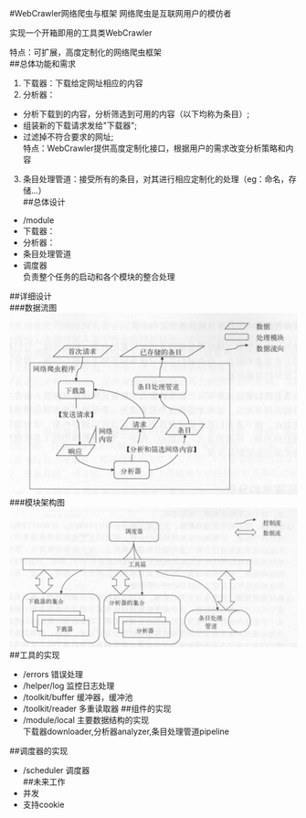 #WebCrawler网络爬虫与框架
网络爬虫是互联网用户的模仿者

实现一个开箱即用的工具类WebCrawler

特点：可扩展，高度定制化的网络爬虫框架<br/>
##总体功能和需求
1. 下载器：下载给定网址相应的内容
2. 分析器：
- 分析下载到的内容，分析筛选到可用的内容（以下均称为条目）;<br/>
- 组装新的下载请求发给"下载器";<br/>
- 过滤掉不符合要求的网址;<br/>
特点：WebCrawler提供高度定制化接口，根据用户的需求改变分析策略和内容

3. 条目处理管道：接受所有的条目，对其进行相应定制化的处理（eg：命名，存储...）<br/>
##总体设计
- /module
- 下载器：
- 分析器：
- 条目处理管道
- 调度器<br/>
负责整个任务的启动和各个模块的整合处理<br/>

##详细设计<br/>
###数据流图
![dataFlow](https://github.com/shaojintian/WebCrawler/blob/master/docs/dataFlow.png)<br/>
###模块架构图
![moduleArchi](https://github.com/shaojintian/WebCrawler/blob/master/docs/moduleArchi.png)
<br/>
##工具的实现
- /errors 错误处理
- /helper/log   监控日志处理
- /toolkit/buffer 缓冲器，缓冲池
- /toolkit/reader 多重读取器
##组件的实现
- /module/local 主要数据结构的实现<br/>
下载器downloader,分析器analyzer,条目处理管道pipeline<br/>

##调度器的实现
- /scheduler 调度器 <br/> 
##未来工作
- 并发
- 支持cookie

